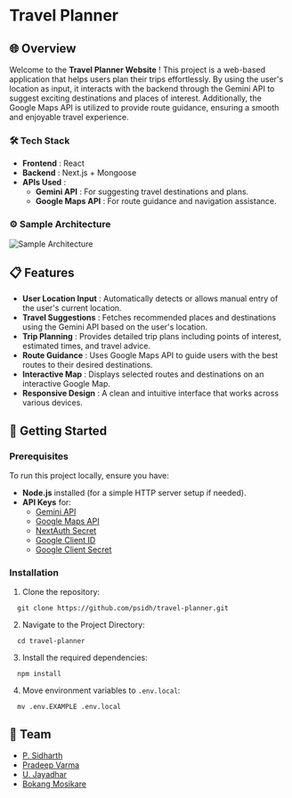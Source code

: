 # Travel Planner

## 🌐 Overview

Welcome to the **Travel Planner Website** ! This project is a web-based application that helps users plan their trips effortlessly. By using the user's location as input, it interacts with the backend through the Gemini API to suggest exciting destinations and places of interest. Additionally, the Google Maps API is utilized to provide route guidance, ensuring a smooth and enjoyable travel experience.

### 🛠️ Tech Stack

- **Frontend** : React
- **Backend** : Next.js + Mongoose
- **APIs Used** :
  - **Gemini API** : For suggesting travel destinations and plans.
  - **Google Maps API** : For route guidance and navigation assistance.

### ⚙️ Sample Architecture

![Sample Architecture](https://i.postimg.cc/L5hKZ9s1/architecture.jpg)

## 📋 Features

- **User Location Input** : Automatically detects or allows manual entry of the user's current location.
- **Travel Suggestions** : Fetches recommended places and destinations using the Gemini API based on the user's location.
- **Trip Planning** : Provides detailed trip plans including points of interest, estimated times, and travel advice.
- **Route Guidance** : Uses Google Maps API to guide users with the best routes to their desired destinations.
- **Interactive Map** : Displays selected routes and destinations on an interactive Google Map.
- **Responsive Design** : A clean and intuitive interface that works across various devices.

## 🚀 Getting Started

### Prerequisites

To run this project locally, ensure you have:

- **Node.js** installed (for a simple HTTP server setup if needed).
- **API Keys** for:
  - [Gemini API]()
  - [Google Maps API]()
  - [NextAuth Secret]()
  - [Google Client ID]()
  - [Google Client Secret]()

### Installation

1. Clone the repository:

```shell
  git clone https://github.com/psidh/travel-planner.git
```

2. Navigate to the Project Directory:

```shell
  cd travel-planner
```

3. Install the required dependencies:

```shell
  npm install
```

4. Move environment variables to `.env.local`:

```shell
  mv .env.EXAMPLE .env.local
```

## 👥 Team

- [P. Sidharth](https://github.com/psidh)
- [Pradeep Varma](https://github.com/pvarma-05)
- [U. Jayadhar](https://github.com/U-Jayadhar)
- [Bokang Mosikare](https://github.com/mosikareB)
